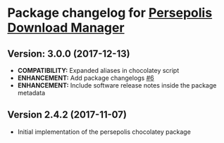 # Package changelog for [Persepolis Download Manager](https://chocolatey.org/packages/persepolis)

## Version: 3.0.0 (2017-12-13)
- **COMPATIBILITY:** Expanded aliases in chocolatey script
- **ENHANCEMENT:** Add package changelogs [#6](https://github.com/AdmiringWorm/chocolatey-packages/issues/6)
- **ENHANCEMENT:** Include software release notes inside the package metadata

## Version 2.4.2 (2017-11-07)
- Initial implementation of the persepolis chocolatey package
